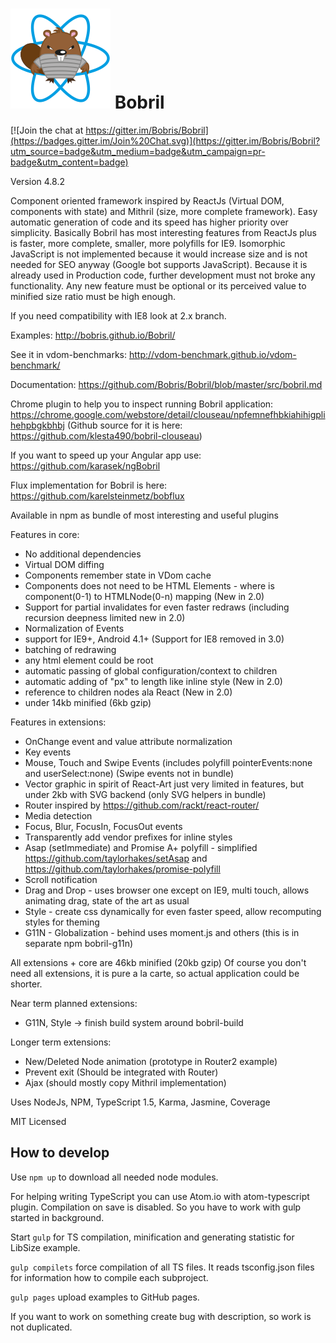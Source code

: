 ![Bobril Logo](https://raw.githubusercontent.com/Bobris/Bobril/master/logo.png)
Bobril
======

[![Join the chat at https://gitter.im/Bobris/Bobril](https://badges.gitter.im/Join%20Chat.svg)](https://gitter.im/Bobris/Bobril?utm_source=badge&utm_medium=badge&utm_campaign=pr-badge&utm_content=badge)

Version 4.8.2

Component oriented framework inspired by ReactJs (Virtual DOM, components with state) and Mithril (size, more complete framework).
Easy automatic generation of code and its speed has higher priority over simplicity. Basically Bobril has most interesting features from ReactJs plus is faster, more complete, smaller, more polyfills for IE9. Isomorphic JavaScript is not implemented because it would increase size and is not needed for SEO anyway (Google bot supports JavaScript).
Because it is already used in Production code, further development must not broke any functionality. Any new feature must be optional or its perceived value to minified size ratio must be high enough.

If you need compatibility with IE8 look at 2.x branch.

Examples: http://bobris.github.io/Bobril/

See it in vdom-benchmarks: http://vdom-benchmark.github.io/vdom-benchmark/

Documentation: https://github.com/Bobris/Bobril/blob/master/src/bobril.md

Chrome plugin to help you to inspect running Bobril application: https://chrome.google.com/webstore/detail/clouseau/npfemnefhbkiahihigplihehpbgkbhbj
(Github source for it is here: https://github.com/klesta490/bobril-clouseau)

If you want to speed up your Angular app use: https://github.com/karasek/ngBobril

Flux implementation for Bobril is here: https://github.com/karelsteinmetz/bobflux

Available in npm as bundle of most interesting and useful plugins

Features in core:
- No additional dependencies
- Virtual DOM diffing
- Components remember state in VDom cache
- Components does not need to be HTML Elements - where is component(0-1) to HTMLNode(0-n) mapping (New in 2.0)
- Support for partial invalidates for even faster redraws (including recursion deepness limited new in 2.0)
- Normalization of Events
- support for IE9+, Android 4.1+ (Support for IE8 removed in 3.0)
- batching of redrawing
- any html element could be root
- automatic passing of global configuration/context to children
- automatic adding of "px" to length like inline style (New in 2.0)
- reference to children nodes ala React (New in 2.0)
- under 14kb minified (6kb gzip)

Features in extensions:
- OnChange event and value attribute normalization
- Key events
- Mouse, Touch and Swipe Events (includes polyfill pointerEvents:none and userSelect:none) (Swipe events not in bundle)
- Vector graphic in spirit of React-Art just very limited in features, but under 2kb with SVG backend (only SVG helpers in bundle)
- Router inspired by https://github.com/rackt/react-router/
- Media detection
- Focus, Blur, FocusIn, FocusOut events
- Transparently add vendor prefixes for inline styles
- Asap (setImmediate) and Promise A+ polyfill - simplified https://github.com/taylorhakes/setAsap and https://github.com/taylorhakes/promise-polyfill
- Scroll notification
- Drag and Drop - uses browser one except on IE9, multi touch, allows animating drag, state of the art as usual
- Style - create css dynamically for even faster speed, allow recomputing styles for theming
- G11N - Globalization - behind uses moment.js and others (this is in separate npm bobril-g11n)

All extensions + core are 46kb minified (20kb gzip)
Of course you don't need all extensions, it is pure a la carte, so actual application could be shorter.

Near term planned extensions:
- G11N, Style -> finish build system around bobril-build

Longer term extensions:
- New/Deleted Node animation (prototype in Router2 example)
- Prevent exit (Should be integrated with Router)
- Ajax (should mostly copy Mithril implementation)

Uses NodeJs, NPM, TypeScript 1.5, Karma, Jasmine, Coverage

MIT Licensed


How to develop
--------------

Use `npm up` to download all needed node modules.

For helping writing TypeScript you can use Atom.io with atom-typescript plugin. Compilation on save is disabled. So you have to work with gulp started in background.

Start `gulp` for TS compilation, minification and generating statistic for LibSize example.

`gulp compilets` force compilation of all TS files. It reads tsconfig.json files for information how to compile each subproject.

`gulp pages` upload examples to GitHub pages.

If you want to work on something create bug with description, so work is not duplicated.
